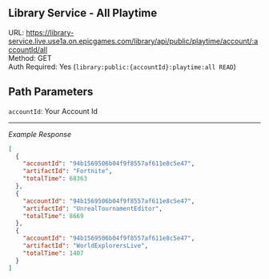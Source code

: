 ## Library Service - All Playtime

URL: https://library-service.live.use1a.on.epicgames.com/library/api/public/playtime/account/:accountId/all \
Method: GET \
Auth Required: Yes (`library:public:{accountId}:playtime:all READ`)

## Path Parameters

`accountId`: Your Account Id

---

_Example Response_

```json
[
  {
    "accountId": "94b1569506b04f9f8557af611e8c5e47",
    "artifactId": "Fortnite",
    "totalTime": 68363
  },
  {
    "accountId": "94b1569506b04f9f8557af611e8c5e47",
    "artifactId": "UnrealTournamentEditor",
    "totalTime": 8669
  },
  {
    "accountId": "94b1569506b04f9f8557af611e8c5e47",
    "artifactId": "WorldExplorersLive",
    "totalTime": 1407
  }
]
```
